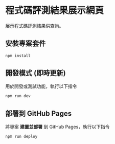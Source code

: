 # 程式碼評測結果展示網頁

展示程式碼評測結果供查詢。

## 安裝專案套件

```sh
npm install
```

## 開發模式 (即時更新)

用於開發或測試功能，執行以下指令

```sh
npm run dev
```

## 部署到 GitHub Pages

將專案 **建置並部署** 到 GitHub Pages，執行以下指令

```sh
npm run deploy
```
